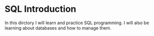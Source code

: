 # SQL Introduction

In this dirctory I will learn and practice SQL programming.
I will also be learning about databases and how to manage them.